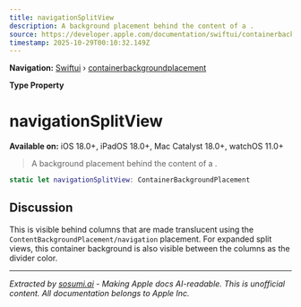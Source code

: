 ```yaml
---
title: navigationSplitView
description: A background placement behind the content of a .
source: https://developer.apple.com/documentation/swiftui/containerbackgroundplacement/navigationsplitview
timestamp: 2025-10-29T00:10:32.149Z
---
```


**Navigation:** [Swiftui](/documentation/swiftui) › [containerbackgroundplacement](/documentation/swiftui/containerbackgroundplacement)

**Type Property**

# navigationSplitView

**Available on:** iOS 18.0+, iPadOS 18.0+, Mac Catalyst 18.0+, watchOS 11.0+

> A background placement behind the content of a .

```swift
static let navigationSplitView: ContainerBackgroundPlacement
```

## Discussion

This is visible behind columns that are made translucent using the `ContentBackgroundPlacement/navigation` placement. For expanded split views, this container background is also visible between the columns as the divider color.

---

*Extracted by [sosumi.ai](https://sosumi.ai) - Making Apple docs AI-readable.*
*This is unofficial content. All documentation belongs to Apple Inc.*
